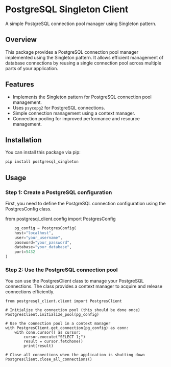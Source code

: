 # PostgreSQL Singleton Client

A simple PostgreSQL connection pool manager using Singleton pattern.

## Overview

This package provides a PostgreSQL connection pool manager implemented using the Singleton pattern. It allows efficient management of database connections by reusing a single connection pool across multiple parts of your application.

## Features

- Implements the Singleton pattern for PostgreSQL connection pool management.
- Uses `psycopg2` for PostgreSQL connections.
- Simple connection management using a context manager.
- Connection pooling for improved performance and resource management.

## Installation

You can install this package via pip:

```bash
pip install postgresql_singleton
```

## Usage
### Step 1: Create a PostgreSQL configuration
First, you need to define the PostgreSQL connection configuration using the PostgresConfig class.

from postgresql_client.config import PostgresConfig

```python 
    pg_config = PostgresConfig(
    host="localhost",
    user="your_username",
    password="your_password",
    database="your_database",
    port=5432
)
```

### Step 2: Use the PostgreSQL connection pool
You can use the PostgresClient class to manage your PostgreSQL connections. The class provides a context manager to acquire and release connections efficiently.
```pycon
from postgresql_client.client import PostgresClient

# Initialize the connection pool (this should be done once)
PostgresClient.initialize_pool(pg_config)

# Use the connection pool in a context manager
with PostgresClient.get_connection(pg_config) as conn:
    with conn.cursor() as cursor:
        cursor.execute("SELECT 1;")
        result = cursor.fetchone()
        print(result)

# Close all connections when the application is shutting down
PostgresClient.close_all_connections()
```
